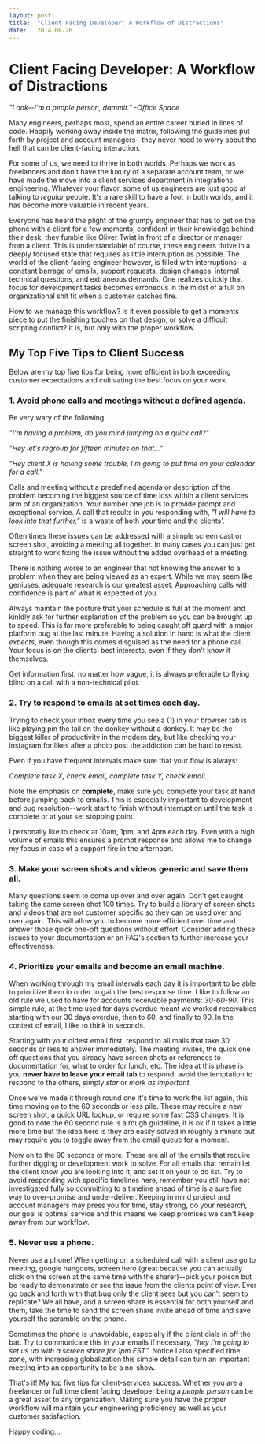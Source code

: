 ```yaml
---
layout: post
title:  "Client Facing Developer: A Workflow of Distractions"
date:   2014-08-26
---
```


# Client Facing Developer: A Workflow of Distractions

*"Look--I'm a people person, dammit." -Office Space*

Many engineers, perhaps most, spend an entire career buried in lines of code. Happily working away inside the matrix, following the guidelines put forth by project and account managers--they never need to worry about the hell that can be client-facing interaction.

For some of us, we need to thrive in both worlds. Perhaps we work as freelancers and don't have the luxury of a separate account team, or we have made the move into a client services department in integrations engineering. Whatever your flavor, some of us engineers are just good at talking to *regular* people. It's a rare skill to have a foot in both worlds, and it has become more valuable in recent years.

Everyone has heard the plight of the grumpy engineer that has to get on the phone with a client for a few moments, confident in their knowledge behind their desk, they fumble like Oliver Twist in front of a director or manager from a client. This is understandable of course, these engineers thrive in a deeply focused state that requires as little interruption as possible. The world of the client-facing engineer however, is filled with interruptions--a constant barrage of emails, support requests, design changes, internal technical questions, and extraneous demands. One realizes quickly that focus for development tasks becomes erroneous in the midst of a full on organizational shit fit when a customer catches fire.

How to we manage this workflow? Is it even possible to get a moments piece to put the finishing touches on that design, or solve a difficult scripting conflict? It is, but only with the proper workflow.

## My Top Five Tips to Client Success

Below are my top five tips for being more efficient in both exceeding customer expectations and cultivating the best focus on your work.

### 1. Avoid phone calls and meetings without a defined agenda.

Be very wary of the following:

*"I'm having a problem, do you mind jumping on a quick call?"*

*"Hey let's regroup for fifteen minutes on that..."*

*"Hey client X is having some trouble, I'm going to put time on your calendar for a call."*

Calls and meeting without a predefined agenda or description of the problem becoming the biggest source of time loss within a client services arm of an organization. Your number one job is to provide prompt and exceptional service. A call that results in you responding with, *"I will have to look into that further,"* is a waste of both your time and the clients'.

Often times these issues can be addressed with a simple screen cast or screen shot, avoiding a meeting all together. In many cases you can just get straight to work fixing the issue without the added overhead of a meeting.

There is nothing worse to an engineer that not knowing the answer to a problem when they are being viewed as an expert. While we may seem like geniuses, adequate research is our greatest asset. Approaching calls with confidence is part of what is expected of you.

Always maintain the posture that your schedule is full at the moment and kinldly ask for further explanation of the problem so you can be brought up to speed. This is far more preferable to being caught off guard with a major platform bug at the last minute. Having a solution in hand is what the client *expects*, even though this comes disguised as the need for a phone call. Your focus is on the clients' best interests, even if they don't know it themselves.

Get information first, no matter how vague, it is always preferable to flying blind on a call with a non-technical pilot.

### 2. Try to respond to emails at set times each day.

Trying to check your inbox every time you see a (1) in your browser tab is like playing pin the tail on the donkey without a donkey. It may be the biggest killer of productivity in the modern day, but like checking your instagram for likes after a photo post the addiction can be hard to resist.

Even if you have frequent intervals make sure that your flow is always:

*Complete task X, check email, complete task Y, check email...*

Note the emphasis on **complete**, make sure you complete your task at hand before jumping back to emails. This is especially important to development and bug resolution--work start to finish without interruption until the task is complete or at your set stopping point.

I personally like to check at 10am, 1pm, and 4pm each day. Even with a high volume of emails this ensures a prompt response and allows me to change my focus in case of a support fire in the afternoon.

### 3. Make your screen shots and videos generic and save them all.

Many questions seem to come up over and over again. Don't get caught taking the same screen shot 100 times. Try to build a library of screen shots and videos that are not customer specific so they can be used over and over again. This will allow you to become more efficient over time and answer those quick one-off questions without effort. Consider adding these issues to your documentation or an FAQ's section to further increase your effectiveness.

### 4. Prioritize your emails and become an email machine.

When working through my email intervals each day it is important to be able to prioritize them in order to gain the best response time. I like to follow an old rule we used to have for accounts receivable payments: *30-60-90*. This simple rule, at the time used for days overdue meant we worked receivables starting with our 30 days overdue, then to 60, and finally to 90. In the context of email, I like to think in seconds.

Starting with your oldest email first, respond to all mails that take 30 seconds or less to answer immediately. The meeting invites, the quick one off questions that you already have screen shots or references to documentation for, what to order for lunch, etc. The idea at this phase is you **never have to leave your email tab** to respond, avoid the temptation to respond to the others, simply *star* or *mark as important*.

Once we've made it through round one it's time to work the list again, this time moving on to the 60 seconds or less pile. These may require a new screen shot, a quick URL lookup, or require some fast CSS changes. It is good to note the 60 second rule is a rough guideline, it is ok if it takes a little more time but the idea here is they are easily solved in roughly a minute but may require you to toggle away from the email queue for a moment.

Now on to the 90 seconds or more. These are all of the emails that require further digging or development work to solve. For all emails that remain let the client know you are looking into it, and set it on your to do list. Try to avoid responding with specific timelines here, remember you still have not investigated fully so committing to a timeline ahead of time is a sure fire way to over-promise and under-deliver. Keeping in mind project and account managers may press you for time, stay strong, do your research, our goal is optimal service and this means we keep promises we can't keep away from our workflow.

### 5. Never use a phone.

Never use a phone! When getting on a scheduled call with a client use go to meeting, google hangouts, screen hero (great because you can actually click on the screen at the same time with the sharer)--pick your poison but be ready to demonstrate or see the issue from the clients point of view. Ever go back and forth with that bug only the client sees but you can't seem to replicate? We all have, and a screen share is essential for both yourself and them, take the time to send the screen share invite ahead of time and save yourself the scramble on the phone.

Sometimes the phone is unavoidable, especially if the client dials in off the bat. Try to communicate this in your emails if necessary, *"hey I'm going to set us up with a screen share for 1pm EST".* Notice I also specified time zone, with increasing globalization this simple detail can turn an important meeting into an opportunity to be a no-show.

<!----------------------------->

That's it! My top five tips for client-services success. Whether you are a freelancer or full time client facing developer being a *people person* can be a great asset to any organization. Making sure you have the proper workflow will maintain your engineering proficiency as well as your customer satisfaction.

Happy coding...
